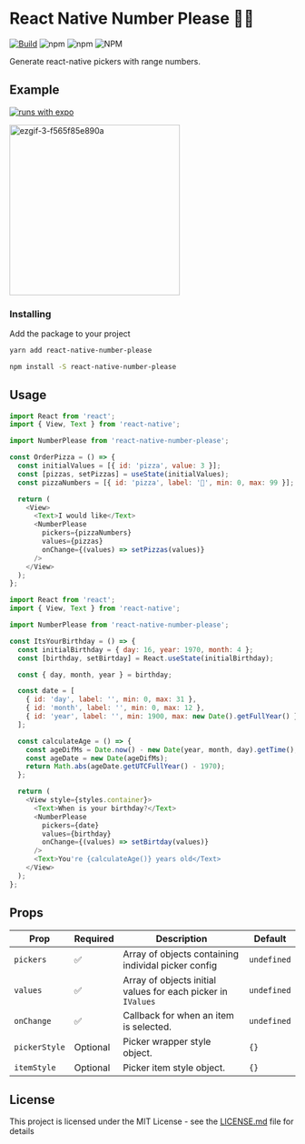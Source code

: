 # React Native Number Please 🙏🏽

[![Build](https://circleci.com/gh/thebiltheory/react-native-number-please/tree/master.svg?style=shield)](https://app.circleci.com/pipelines/github/thebiltheory/react-native-number-please) ![npm](https://img.shields.io/npm/v/react-native-number-please?color=%236820FE) ![npm](https://img.shields.io/npm/dm/react-native-number-please) ![NPM](https://img.shields.io/npm/l/react-native-number-please)

Generate react-native pickers with range numbers.

## Example

[![runs with expo](https://img.shields.io/badge/Runs%20with%20Expo-4630EB.svg?style=flat-square&logo=EXPO&labelColor=f3f3f3&logoColor=000)](https://snack.expo.io/@thebiltheory/react-native-number-please)

<img src="https://i.ibb.co/0GkCZnz/ezgif-3-f565f85e890a.gif" alt="ezgif-3-f565f85e890a" width="300px" border="0">

### Installing

Add the package to your project

```bash
yarn add react-native-number-please

npm install -S react-native-number-please
```

## Usage

```javascript
import React from 'react';
import { View, Text } from 'react-native';

import NumberPlease from 'react-native-number-please';

const OrderPizza = () => {
  const initialValues = [{ id: 'pizza', value: 3 }];
  const [pizzas, setPizzas] = useState(initialValues);
  const pizzaNumbers = [{ id: 'pizza', label: '🍕', min: 0, max: 99 }];

  return (
    <View>
      <Text>I would like</Text>
      <NumberPlease
        pickers={pizzaNumbers}
        values={pizzas}
        onChange={(values) => setPizzas(values)}
      />
    </View>
  );
};
```

```javascript
import React from 'react';
import { View, Text } from 'react-native';

import NumberPlease from 'react-native-number-please';

const ItsYourBirthday = () => {
  const initialBirthday = { day: 16, year: 1970, month: 4 };
  const [birthday, setBirtday] = React.useState(initialBirthday);

  const { day, month, year } = birthday;

  const date = [
    { id: 'day', label: '', min: 0, max: 31 },
    { id: 'month', label: '', min: 0, max: 12 },
    { id: 'year', label: '', min: 1900, max: new Date().getFullYear() },
  ];

  const calculateAge = () => {
    const ageDifMs = Date.now() - new Date(year, month, day).getTime();
    const ageDate = new Date(ageDifMs);
    return Math.abs(ageDate.getUTCFullYear() - 1970);
  };

  return (
    <View style={styles.container}>
      <Text>When is your birthday?</Text>
      <NumberPlease
        pickers={date}
        values={birthday}
        onChange={(values) => setBirtday(values)}
      />
      <Text>You're {calculateAge()} years old</Text>
    </View>
  );
};
```

## Props

| Prop          | Required | Description                                                  | Default     |
| ------------- | -------- | ------------------------------------------------------------ | ----------- |
| `pickers`     | ✅       | Array of objects containing individal picker config          | `undefined` |
| `values`      | ✅       | Array of objects initial values for each picker in `IValues` | `undefined` |
| `onChange`    | ✅       | Callback for when an item is selected.                       | `undefined` |
| `pickerStyle` | Optional | Picker wrapper style object.                                 | `{}`        |
| `itemStyle`   | Optional | Picker item style object.                                    | `{}`        |

## License

This project is licensed under the MIT License - see the [LICENSE.md](LICENSE.md) file for details
